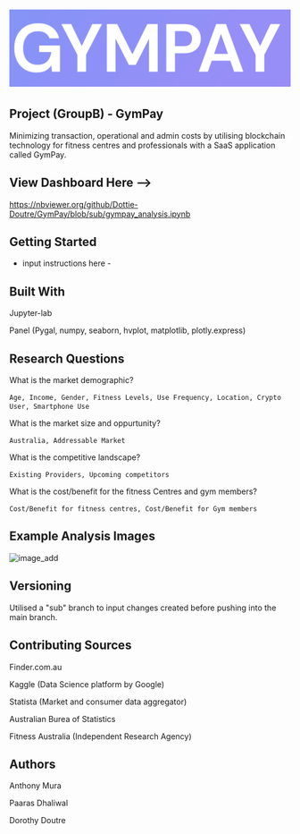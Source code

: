 # ![image_add](Images/Gympay.png)

## Project (GroupB) - GymPay
Minimizing transaction, operational and admin costs by utilising blockchain technology for fitness centres and professionals with a SaaS application called GymPay.

## View Dashboard Here -->
https://nbviewer.org/github/Dottie-Doutre/GymPay/blob/sub/gympay_analysis.ipynb

## Getting Started
- input instructions here -

## Built With
Jupyter-lab

Panel (Pygal, numpy, seaborn, hvplot, matplotlib, plotly.express)

## Research Questions
What is the market demographic?
```
Age, Income, Gender, Fitness Levels, Use Frequency, Location, Crypto User, Smartphone Use
```
What is the market size and oppurtunity?
```
Australia, Addressable Market
```
What is the competitive landscape?
```
Existing Providers, Upcoming competitors 
```
What is the cost/benefit for the fitness Centres and gym members? 
```
Cost/Benefit for fitness centres, Cost/Benefit for Gym members
```
## Example Analysis Images
![image_add]()

## Versioning
Utilised a "sub" branch to input changes created before pushing into the main branch.

## Contributing Sources
Finder.com.au

Kaggle (Data Science platform by Google)

Statista (Market and consumer data aggregator)

Australian Burea of Statistics

Fitness Australia (Independent Research Agency)

## Authors
Anthony Mura

Paaras Dhaliwal

Dorothy Doutre
